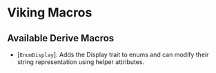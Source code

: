 # Viking Macros

## Available Derive Macros

- [`EnumDisplay`]: Adds the Display trait to enums and can modify their string representation using helper attributes.
